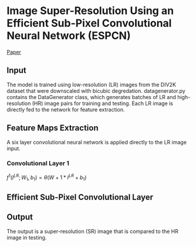# Image Super-Resolution Using an Efficient Sub-Pixel Convolutional Neural Network (ESPCN)
[Paper](https://arxiv.org/pdf/1609.05158.pdf)
## Input
The model is trained using low-resolution (LR) images from the DIV2K dataset that were downscaled with bicubic degredation. datagenerator.py contains the DataGenerator class, which generates batches of LR and high-resolution (HR) image pairs for training and testing. Each LR image is directly fed to the network for feature extraction. 
## Feature Maps Extraction
A six layer convolutional neural network is applied directly to the LR image input. 
### Convolutional Layer 1
$f^1(I^{LR};W_1,b_1)=\theta (W+1*I^{LR}+b_1)$
## Efficient Sub-Pixel Convolutional Layer

## Output
The output is a super-resolution (SR) image that is compared to the HR image in testing. 
